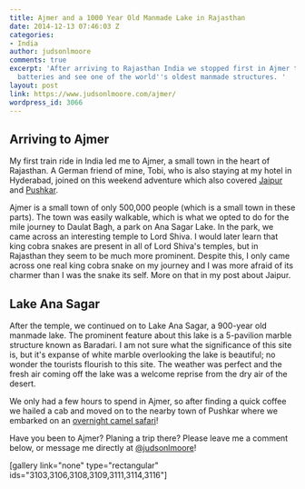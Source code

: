 ```yaml
---
title: Ajmer and a 1000 Year Old Manmade Lake in Rajasthan
date: 2014-12-13 07:46:03 Z
categories:
- India
author: judsonlmoore
comments: true
excerpt: 'After arriving to Rajasthan India we stopped first in Ajmer to charge our
  batteries and see one of the world''s oldest manmade structures. '
layout: post
link: https://www.judsonlmoore.com/ajmer/
wordpress_id: 3066
---
```


## Arriving to Ajmer


My first train ride in India led me to Ajmer, a small town in the heart of Rajasthan. A German friend of mine, Tobi, who is also staying at my hotel in Hyderabad, joined on this weekend adventure which also covered [Jaipur](https://www.judsonlmoore.com/jaipur/) and [Pushkar](https://www.judsonlmoore.com/pushkar/).

Ajmer is a small town of only 500,000 people (which is a small town in these parts). The town was easily walkable, which is what we opted to do for the mile journey to Daulat Bagh, a park on Ana Sagar Lake. In the park, we came across an interesting temple to Lord Shiva. I would later learn that king cobra snakes are present in all of Lord Shiva's temples, but in Rajasthan they seem to be much more prominent. Despite this, I only came across one real king cobra snake on my journey and I was more afraid of its charmer than I was the snake its self. More on that in my post about Jaipur.


## Lake Ana Sagar


After the temple, we continued on to Lake Ana Sagar, a 900-year old manmade lake. The prominent feature about this lake is a 5-pavilion marble structure known as Baradari. I am not sure what the significance of this site is, but it's expanse of white marble overlooking the lake is beautiful; no wonder the tourists flourish to this site. The weather was perfect and the fresh air coming off the lake was a welcome reprise from the dry air of the desert.

We only had a few hours to spend in Ajmer, so after finding a quick coffee we hailed a cab and moved on to the nearby town of Pushkar where we embarked on an [overnight camel safari](https://www.judsonlmoore.com/pushkar/)! 

Have you been to Ajmer? Planing a trip there? Please leave me a comment below, or message me directly at [@judsonlmoore](http://twitter.com/judsonlmoore)!



[gallery link="none" type="rectangular" ids="3103,3106,3108,3109,3111,3114,3116"]

